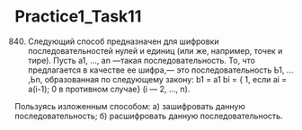 # Practice1_Task11

840. Следующий способ предназначен для шифровки последовательностей нулей и единиц (или же, например, точек и тире). 
Пусть а1, ..., аn —такая последовательность. 
То, что предлагается в качестве ее шифра,— это последовательность Ь1, ... ,Ьn, образованная по следующему закону:
b1 = a1
bi = { 1, если ai = a(i-1); 0 в противном случае}
(i — 2, ..., n).

Пользуясь изложенным способом: 
а) зашифровать данную последовательность; 
б) расшифровать данную последовательность.
